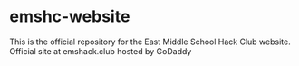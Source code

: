 # emshc-website
This is the official repository for the East Middle School Hack Club website. Official site at emshack.club hosted by GoDaddy

